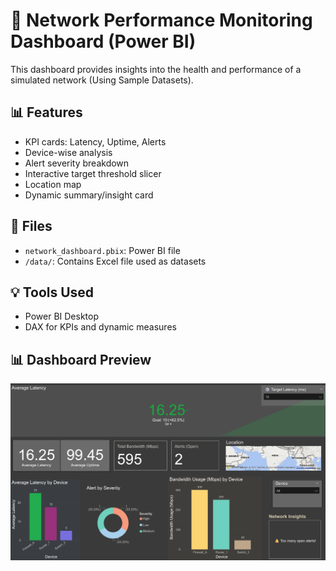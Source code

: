 # 🔌 Network Performance Monitoring Dashboard (Power BI)

This dashboard provides insights into the health and performance of a simulated network (Using Sample Datasets).

## 📊 Features
- KPI cards: Latency, Uptime, Alerts
- Device-wise analysis
- Alert severity breakdown
- Interactive target threshold slicer
- Location map
- Dynamic summary/insight card

## 📁 Files
- `network_dashboard.pbix`: Power BI file
- `/data/`: Contains Excel file used as datasets

## 💡 Tools Used
- Power BI Desktop
- DAX for KPIs and dynamic measures

## 📊 Dashboard Preview

![Network Dashboard](assets/Dashboard.png)
